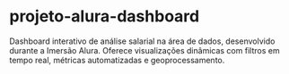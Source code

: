 # projeto-alura-dashboard
Dashboard interativo de análise salarial na área de dados, desenvolvido durante a Imersão Alura. Oferece visualizações dinâmicas com filtros em tempo real, métricas automatizadas e geoprocessamento.
